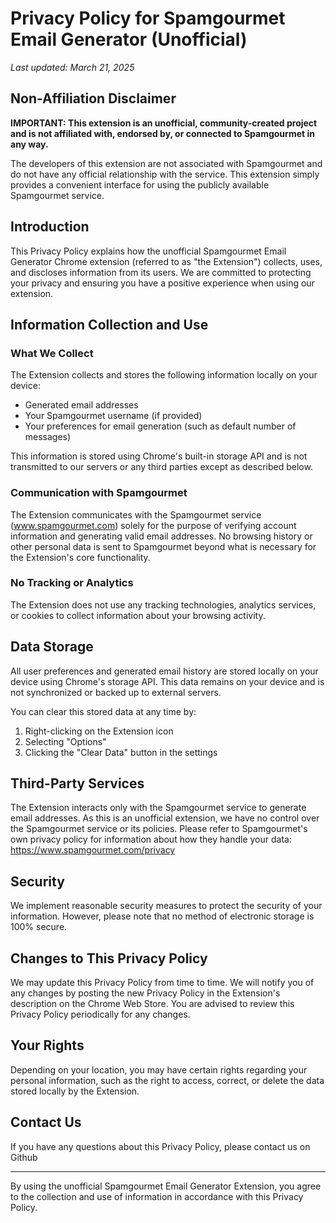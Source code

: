 # Privacy Policy for Spamgourmet Email Generator (Unofficial)

*Last updated: March 21, 2025*

## Non-Affiliation Disclaimer

**IMPORTANT: This extension is an unofficial, community-created project and is not affiliated with, endorsed by, or connected to Spamgourmet in any way.**

The developers of this extension are not associated with Spamgourmet and do not have any official relationship with the service. This extension simply provides a convenient interface for using the publicly available Spamgourmet service.

## Introduction

This Privacy Policy explains how the unofficial Spamgourmet Email Generator Chrome extension (referred to as "the Extension") collects, uses, and discloses information from its users. We are committed to protecting your privacy and ensuring you have a positive experience when using our extension.

## Information Collection and Use

### What We Collect

The Extension collects and stores the following information locally on your device:

* Generated email addresses
* Your Spamgourmet username (if provided)
* Your preferences for email generation (such as default number of messages)

This information is stored using Chrome's built-in storage API and is not transmitted to our servers or any third parties except as described below.

### Communication with Spamgourmet

The Extension communicates with the Spamgourmet service (www.spamgourmet.com) solely for the purpose of verifying account information and generating valid email addresses. No browsing history or other personal data is sent to Spamgourmet beyond what is necessary for the Extension's core functionality.

### No Tracking or Analytics

The Extension does not use any tracking technologies, analytics services, or cookies to collect information about your browsing activity.

## Data Storage

All user preferences and generated email history are stored locally on your device using Chrome's storage API. This data remains on your device and is not synchronized or backed up to external servers.

You can clear this stored data at any time by:
1. Right-clicking on the Extension icon
2. Selecting "Options"
3. Clicking the "Clear Data" button in the settings

## Third-Party Services

The Extension interacts only with the Spamgourmet service to generate email addresses. As this is an unofficial extension, we have no control over the Spamgourmet service or its policies. Please refer to Spamgourmet's own privacy policy for information about how they handle your data: https://www.spamgourmet.com/privacy

## Security

We implement reasonable security measures to protect the security of your information. However, please note that no method of electronic storage is 100% secure.

## Changes to This Privacy Policy

We may update this Privacy Policy from time to time. We will notify you of any changes by posting the new Privacy Policy in the Extension's description on the Chrome Web Store. You are advised to review this Privacy Policy periodically for any changes.

## Your Rights

Depending on your location, you may have certain rights regarding your personal information, such as the right to access, correct, or delete the data stored locally by the Extension.

## Contact Us

If you have any questions about this Privacy Policy, please contact us on Github

---

By using the unofficial Spamgourmet Email Generator Extension, you agree to the collection and use of information in accordance with this Privacy Policy. 

